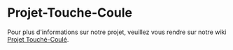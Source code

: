 # Projet-Touche-Coule

Pour plus d'informations sur notre projet, veuillez vous rendre sur notre wiki [Projet Touché-Coulé](https://github.com/Logan-Montalto/Projet-Touche-Coule/wiki).
